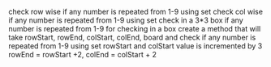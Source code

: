 check row wise if any number is repeated from 1-9 using set
check col wise if any number is repeated from 1-9 using set
check in a 3*3 box if any number is repeated from 1-9
for checking in a box create a method that will take rowStart, rowEnd, colStart, colEnd, board
and check if any number is repeated from 1-9 using set
rowStart and colStart value is incremented by 3
rowEnd = rowStart +2, colEnd = colStart + 2